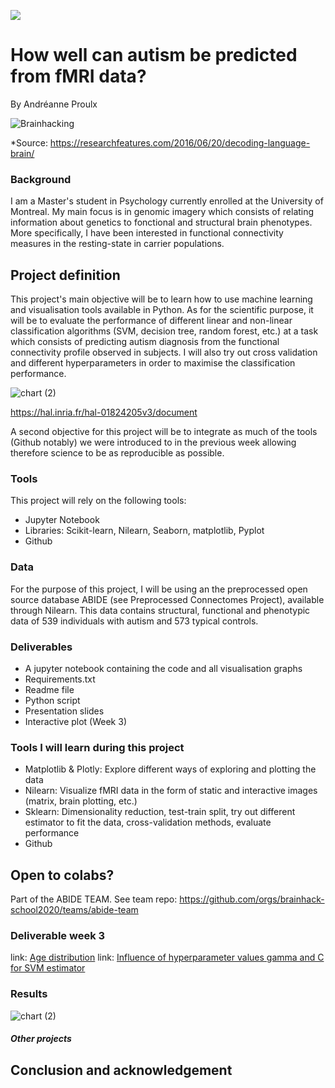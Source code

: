 [![](https://img.shields.io/badge/Visit-our%20project%20page-ff69b4)](https://school.brainhackmtl.org/project/template)

# How well can autism be predicted from fMRI data?

By Andréanne Proulx

![Brainhacking](https://cdn2.researchfeatures.com/wp-content/uploads/2016/06/Decoding_language_brain.jpg)

*Source: https://researchfeatures.com/2016/06/20/decoding-language-brain/

### Background

I am a Master's student in Psychology currently enrolled at the University of Montreal. My main focus is in genomic imagery which consists of relating information about genetics to fonctional and structural brain phenotypes. More specifically, I have been interested in functional connectivity measures in the resting-state in carrier populations. 

## Project definition 

This project's main objective will be to learn how to use machine learning and visualisation tools available in Python. As for the scientific purpose, it will be to evaluate the performance of different linear and non-linear classification algorithms (SVM, decision tree, random forest, etc.) at a task which consists of predicting autism diagnosis from the functional connectivity profile observed in subjects. I will also try out cross validation and different hyperparameters in order to maximise the classification performance.    

![chart (2)](https://user-images.githubusercontent.com/65092948/82572545-7f161a80-9b52-11ea-9380-640eca9851bd.jpg)

https://hal.inria.fr/hal-01824205v3/document

A second objective for this project will be to integrate as much of the tools (Github notably) we were introduced to in the previous week allowing therefore science to be as reproducible as possible. 

### Tools 

This project will rely on the following tools: 
 * Jupyter Notebook 
 * Libraries: Scikit-learn, Nilearn, Seaborn, matplotlib, Pyplot
 * Github 

### Data 
For the purpose of this project, I will be using an the preprocessed open source database ABIDE (see Preprocessed Connectomes Project), available through Nilearn. This data contains structural, functional and phenotypic data of 539 individuals with autism and 573 typical controls.  

### Deliverables
 - A jupyter notebook containing the code and all visualisation graphs
 - Requirements.txt
 - Readme file 
 - Python script
 - Presentation slides
 - Interactive plot (Week 3)
 
### Tools I will learn during this project
 - Matplotlib & Plotly: Explore different ways of exploring and plotting the data
 - Nilearn: Visualize fMRI data in the form of static and interactive images (matrix, brain plotting, etc.)
 - Sklearn: Dimensionality reduction, test-train split, try out different estimator to fit the data, cross-validation methods, evaluate performance
 - Github

## Open to colabs?
Part of the ABIDE TEAM. See team repo: https://github.com/orgs/brainhack-school2020/teams/abide-team

### Deliverable week 3
link: [Age distribution](https://anproulx.github.io/publication_website/)
link: [Influence of hyperparameter values gamma and C for SVM estimator](https://anproulx.github.io/cross_validation_plots/)

### Results
![chart (2)](https://app.diagrams.net/?lightbox=1&highlight=0000ff&edit=_blank&layers=1&nav=1&title=Untitled%20Diagram.drawio#R7Vxbd5s4EP41Pmf3wTncjR9bnLRnk6Y5Sbd7edkjQMa0GHmF4kt%2BfUcgbAGKS5PYpiXuQ9AgCc18n0fDaNyB6c3X7yhazD6QECcDQwvXA3MyMAzd0cbwh0s2hcQytEIQ0TgUnXaCu%2FgBC2HZ7T4OcVbpyAhJWLyoCgOSpjhgFRmilKyq3aYkqT51gSLcENwFKGlK%2F4pDNiukrjHayd%2FjOJqVT9YdofAclZ2FJtkMhWQliczzgelRQlhxNV97OOHGK%2B1SjLt45O52YRSnrM2A8Hq9ub4cBSPXv1otsxB%2FeG8PdTHNEiX3QuPzjMWweEIzbsI05MalJMuG0CcOEYtJyrUJCAVcCs3YpjRXtornCUqh9XbG5gkIdbjMGKJMYAurhHuExg8kZajsEfBGnGL6abPgvRjFfI4oQRkHkI9p6luuHVOG15JI6P8OkzlmdANdxF1LQCG4OBbN1Q7YUcm7mQSqVY5DgkzRduadveFCmFxt%2Fs9%2FfL70%2FnU3%2F32dPlgfP15eEXQ7NBvWb1gUh8BH0SSUzUhEUpSc76SFdd9wrkOXlOTGx2lYk1Byn4Y4FMaEIRFmNzChR9KMUbA9VxajjK1wxvis5J4GuNEj5WuAe9xgAhK%2BwuoXNJ98j9p2E8s97GzCSXECPFxWn6oCRwy9IXzxWxroRpUHhlPDt9Q9H1WDeLuMp6Nu9RN1p9%2Bo2wrUnYQbPYyXcBnxSwf2FQ8MZZf34FHS7QZPVrOY4bsFCnh7BVtw1fGCx45SuA7A4piCgPvKGHa3N%2BLGPA7DnE7c4V7A5hinkRjLJR%2FIcieYxknikYTQ%2FNFmiLA7DXImUvIVS3ecwMX%2BdLvchn9%2BBgfENDUoTU3hyVWO%2FFB%2B3Glgy8MAz8iB7BBkNnZDSwWZa%2Fim4xwSMt3sGGajfnrh8Wm9sOmc1gu7%2FUS9DGv7Cvu4AbvNd9pR1xz0KffU0fcdtHtMB11yVgYNvr6e1TXQTrirmp0DTRXm9sHBjp4J6DMdrO3WHKx9XAerN0PgfuDu9hz3Zhhtgwvw3K456RPurLbWsVcfvRkFwzZleOOugXbCndXpGmhGMxzqhYct1exK3tA0jutht8ccfcPd7DnuRtNJQ9uzO%2Bakp1PsBMqdNRyNfU07pJOuQ%2BSc2ke3ONA7KVRT4xGoHN%2Bxj5v%2FPTlWLd5YSttfIR8nNySL89Nvc%2BITxshcAQ4jNTizGcoPtOfriBdInPkoi4OzBWIAbnoB8NzmVQs5UqUHD2MU3eJljhOG%2BSb2tgOHraxD0M6MilyGM%2F8cNjyqoGkooqOtA5XhrOf9Xg7OFomHVzgffUWpH44eEM8%2FM0w%2F%2Bl%2B4oQwt4VAUQ6%2FiFCMKsrvPnogRwJ%2Fd5gUykqr7WTCW1BS0eYbvbeFiU7yS4qzJYAQgOf%2Ff80W%2F3YVlW9HAfCPdT3wijd51MrxdQ4rc1LPksZt67DbCazVyNFFsGTb%2Fp3xvzj98BEmZJC8%2Bv4jvgaZE1730neAgzoriqE%2B8eumJDDa1Vwb%2F8gw%2BprtVULhlcVozS3SL0hA2SkO74NV%2F7KSx7Sttj05bq%2BZ5FQWUunbMoM9snus2OCnnRmq4CyLAjZKIT8yU4HXM%2Fs5jONMcifY%2F0B5qZ5prCsFkLfWebKTGDaYxGIR%2FJaRS1x9PmZg%2FdhgBZspTGN%2BNql88t2LVKnGPfGhh%2F%2BQptS3dJKrpe1n2VEbZP5aEa8GogqMvX2BiVxnVsr4EwEIbqduCd8j2EFftAS8e6%2B7u6w4XxfNfltzNHFQn84anPJGzGsWIjY1MlYsyD7WP2c1c1Hma4bnPgxMNnjEjYQM7MAqrZScqlhQOSDa7ELWHVcWPqkc7XIxcK23RFQlDSwFSPU3%2FckW%2BqgM4qYJbwqaM7DhEQ2FtCP%2B0L%2FcZi6cbOWgsC7uLibIFSpUz%2BSj4GuWWHwYFmHw%2BGvm%2FGZo14DqDUprB8x%2FltW3%2F3nyQrg3z30DtysuLR1aXUa8675iWvMKgvDY1hZYJRks8BLIPYcf8%2BXSV9dOc7bVuj%2Ffpyp8C31b481Sl%2BQvFsw1ROAWtpXoVVS0lYfksixppFYsHaXX9%2FXKXQ9tWhtSStzRUGYWDuUujxc%2Bc%2BpGQ%2F04JZ%2B1dSPlWfdyjlBY%2FjTgdci8B25FzLd0hwGPJ68vr68FTj1zkF7rXhHX3M3%2FdYaMiNQ2i3U%2Fii1fi3X8sYJ5%2FAw%3D%3D)

##### Other projects
## Conclusion and acknowledgement

